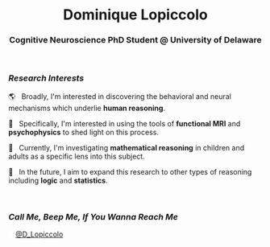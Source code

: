 <h1 align="center">Dominique Lopiccolo</h1>
<h3 align="center">Cognitive Neuroscience PhD Student @ University of Delaware</h3>
<br>

### *Research Interests*
<p>🌎 &nbsp;&nbsp;Broadly, I'm interested in discovering the behavioral and neural mechanisms which underlie <b>human reasoning</b>.</p>
<p>🧠 &nbsp;&nbsp;Specifically, I'm interested in using the tools of <b>functional MRI</b> and <b>psychophysics</b> to shed light on this process.</p>
<p>🔢 &nbsp;&nbsp;Currently, I'm investigating <b>mathematical reasoning</b> in children and adults as a specific lens into this subject.</p>
<p>🔮 &nbsp;&nbsp;In the future, I aim to expand this research to other types of reasoning including <b>logic</b> and <b>statistics</b>.</p>
<br>

### *Call Me, Beep Me, If You Wanna Reach Me*
![X](/X-white-small.png) [@D_Lopiccolo](https://x.com/D_Lopiccolo)

